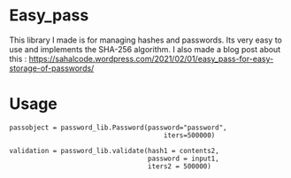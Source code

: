 # Easy_pass

This library I made is for managing hashes and passwords. Its very easy to use and implements the SHA-256 algorithm.
I also made a blog post about this : https://sahalcode.wordpress.com/2021/02/01/easy_pass-for-easy-storage-of-passwords/

# Usage
```
passobject = password_lib.Password(password="password",
                                       iters=500000)

validation = password_lib.validate(hash1 = contents2,
                                   password = input1,
                                   iters2 = 500000)
```                                                                 

